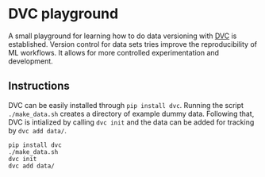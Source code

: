 # DVC playground

A small playground for learning how to do data versioning with [DVC](https://dvc.org/) is established.
Version control for data sets tries improve the reproducibility of ML workflows.
It allows for more controlled experimentation and development.

## Instructions

DVC can be easily installed through `pip install dvc`.
Running the script `./make_data.sh` creates a directory of example dummy data.
Following that, DVC is intialized by calling `dvc init`
and the data can be added for tracking by `dvc add data/`.

```
pip install dvc
./make_data.sh
dvc init
dvc add data/
```

